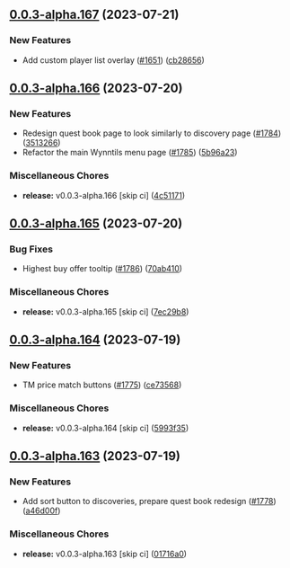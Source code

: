 ## [0.0.3-alpha.167](https://github.com/Wynntils/Artemis/compare/v0.0.3-alpha.166...v0.0.3-alpha.167) (2023-07-21)


### New Features

* Add custom player list overlay ([#1651](https://github.com/Wynntils/Artemis/issues/1651)) ([cb28656](https://github.com/Wynntils/Artemis/commit/cb28656da2929b0cb3f9f8eeb9a0e98acf71dab1))

## [0.0.3-alpha.166](https://github.com/Wynntils/Artemis/compare/v0.0.3-alpha.165...v0.0.3-alpha.166) (2023-07-20)


### New Features

* Redesign quest book page to look similarly to discovery page ([#1784](https://github.com/Wynntils/Artemis/issues/1784)) ([3513266](https://github.com/Wynntils/Artemis/commit/3513266e63c1e92d2ae722597e83bb2fcfdb9d52))
* Refactor the main Wynntils menu page ([#1785](https://github.com/Wynntils/Artemis/issues/1785)) ([5b96a23](https://github.com/Wynntils/Artemis/commit/5b96a23c1626ffad82dc250285f20d92945ae184))


### Miscellaneous Chores

* **release:** v0.0.3-alpha.166 [skip ci] ([4c51171](https://github.com/Wynntils/Artemis/commit/4c511714d88c1353a75b79af2b7a1e572e696b9f))

## [0.0.3-alpha.165](https://github.com/Wynntils/Artemis/compare/v0.0.3-alpha.164...v0.0.3-alpha.165) (2023-07-20)


### Bug Fixes

* Highest buy offer tooltip ([#1786](https://github.com/Wynntils/Artemis/issues/1786)) ([70ab410](https://github.com/Wynntils/Artemis/commit/70ab41087142ec01be44b56627405f5c1d91931f))


### Miscellaneous Chores

* **release:** v0.0.3-alpha.165 [skip ci] ([7ec29b8](https://github.com/Wynntils/Artemis/commit/7ec29b8e5def7397fbfd61d896279ee4197d5c67))

## [0.0.3-alpha.164](https://github.com/Wynntils/Artemis/compare/v0.0.3-alpha.163...v0.0.3-alpha.164) (2023-07-19)


### New Features

* TM price match buttons ([#1775](https://github.com/Wynntils/Artemis/issues/1775)) ([ce73568](https://github.com/Wynntils/Artemis/commit/ce735683127a6080b850dc25629ea7b856e0aedf))


### Miscellaneous Chores

* **release:** v0.0.3-alpha.164 [skip ci] ([5993f35](https://github.com/Wynntils/Artemis/commit/5993f3531c789a9682210fe3b7c0e777f95e64d0))

## [0.0.3-alpha.163](https://github.com/Wynntils/Artemis/compare/v0.0.3-alpha.162...v0.0.3-alpha.163) (2023-07-19)


### New Features

* Add sort button to discoveries, prepare quest book redesign ([#1778](https://github.com/Wynntils/Artemis/issues/1778)) ([a46d00f](https://github.com/Wynntils/Artemis/commit/a46d00fd8c5e521382445f6ba5e5bedb185ac372))


### Miscellaneous Chores

* **release:** v0.0.3-alpha.163 [skip ci] ([01716a0](https://github.com/Wynntils/Artemis/commit/01716a0d5b1430f527a31e8bf9649d0c121867f3))

